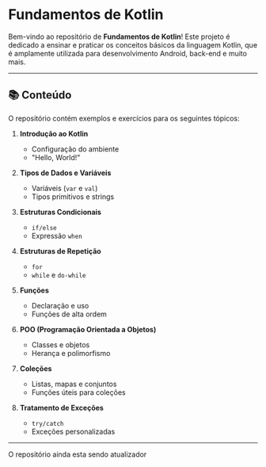 # Fundamentos de Kotlin

Bem-vindo ao repositório de **Fundamentos de Kotlin**! Este projeto é dedicado a ensinar e praticar os conceitos básicos da linguagem Kotlin, que é amplamente utilizada para desenvolvimento Android, back-end e muito mais.

---

## 📚 Conteúdo

O repositório contém exemplos e exercícios para os seguintes tópicos:

1. **Introdução ao Kotlin**
   - Configuração do ambiente
   - "Hello, World!"
     
2. **Tipos de Dados e Variáveis**
   - Variáveis (`var` e `val`)
   - Tipos primitivos e strings
     
3. **Estruturas Condicionais**
   - `if/else`
   - Expressão `when`
     
4. **Estruturas de Repetição**
   - `for`
   - `while` e `do-while`
     
5. **Funções**
   - Declaração e uso
   - Funções de alta ordem
     
6. **POO (Programação Orientada a Objetos)**
   - Classes e objetos
   - Herança e polimorfismo
     
7. **Coleções**
   - Listas, mapas e conjuntos
   - Funções úteis para coleções
     
8. **Tratamento de Exceções**
   - `try/catch`
   - Exceções personalizadas

---

O repositório ainda esta sendo atualizador
